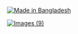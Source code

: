 
<p align="left"> 
<a href="#"><img title="Made in Bangladesh"src="https://img.shields.io/badge/Hacke%64-By-green?colorA=%23ff0000&colorB=%23017e40&style=for-the-badge"></a>
</p>

<a href="https://ibb.co/c8ZG3rT"><img src="https://i.ibb.co/my2LTcz/Images-9.jpg" alt="Images (9)" border="0"></a>
